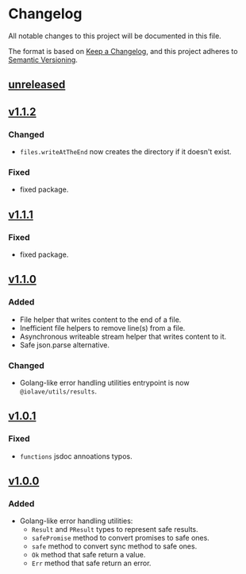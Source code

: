# Changelog

All notable changes to this project will be documented in this file.

The format is based on [Keep a Changelog](https://keepachangelog.com/en/1.1.0/),
and this project adheres to [Semantic Versioning](https://semver.org/spec/v2.0.0.html).

## [unreleased]
## [v1.1.2]
### Changed
- `files.writeAtTheEnd` now creates the directory if it doesn't exist.

### Fixed
- fixed package.
## [v1.1.1]
### Fixed
- fixed package.

## [v1.1.0]
### Added
- File helper that writes content to the end of a file.
- Inefficient file helpers to remove line(s) from a file.
- Asynchronous writeable stream helper that writes content to it. 
- Safe json.parse alternative.

### Changed 
- Golang-like error handling utilities entrypoint is now `@iolave/utils/results`.

## [v1.0.1]
### Fixed
- `functions` jsdoc annoations typos.

## [v1.0.0]

### Added
- Golang-like error handling utilities:
    - `Result` and `PResult` types to represent safe results.
    - `safePromise` method to convert promises to safe ones.
    - `safe` method to convert sync method to safe ones.
    - `Ok` method that safe return a value.
    - `Err` method that safe return an error.

[unreleased]: https://github.com/iolave/ts-utils/compare/v1.1.2...master
[v1.1.2]: https://github.com/iolave/ts-utils/releases/tag/v1.1.2
[v1.1.1]: https://github.com/iolave/ts-utils/releases/tag/v1.1.1
[v1.1.0]: https://github.com/iolave/ts-utils/releases/tag/v1.1.0
[v1.0.1]: https://github.com/iolave/ts-utils/releases/tag/v1.0.1
[v1.0.0]: https://github.com/iolave/ts-utils/releases/tag/v1.0.0
